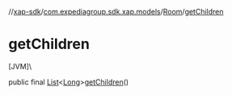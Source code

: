 //[xap-sdk](../../../index.md)/[com.expediagroup.sdk.xap.models](../index.md)/[Room](index.md)/[getChildren](get-children.md)

# getChildren

[JVM]\

public final [List](https://docs.oracle.com/javase/8/docs/api/java/util/List.html)&lt;[Long](https://docs.oracle.com/javase/8/docs/api/java/lang/Long.html)&gt;[getChildren](get-children.md)()
